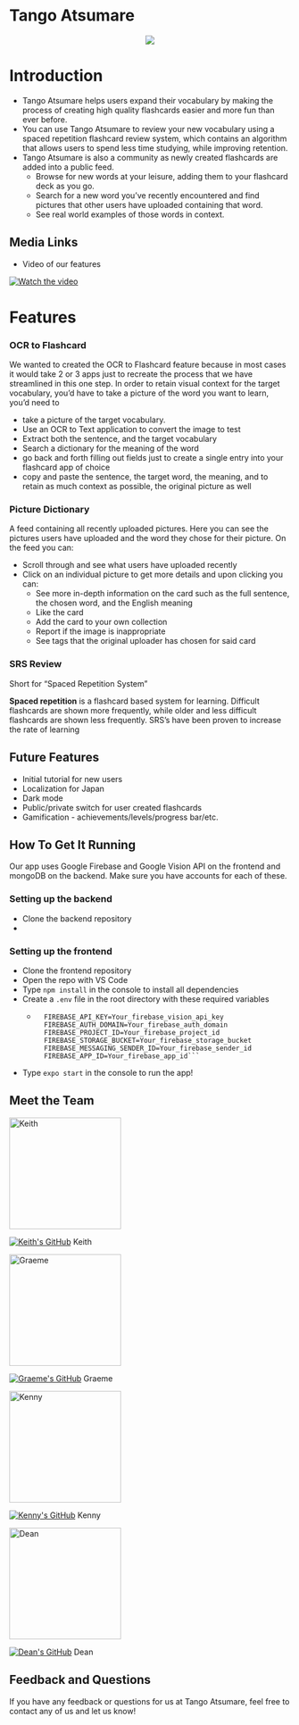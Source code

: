 # Tango Atsumare
<p align="center">
    <img src="assets/tango.png">
</p>

# Introduction

- Tango Atsumare helps users expand their vocabulary by making the process of creating high quality flashcards easier and more fun than ever before.
- You can use Tango Atsumare to review your new vocabulary using a spaced repetition flashcard review system, which contains an algorithm that allows users to spend less time studying, while improving retention.
- Tango Atsumare is also a community as newly created flashcards are added into a public feed.
    - Browse for new words at your leisure, adding them to your flashcard deck as you go.
    - Search for a new word you’ve recently encountered and find pictures that other users have uploaded containing that word.
    - See real world examples of those words in context.

## Media Links

- Video of our features

[![Watch the video](assets/tango-video-thumbnail2.jpg)](https://www.youtube.com/watch?v=PSH1h7tCUjM)

<!-- [https://www.youtube.com/watch?v=I5Eut86peEA](https://www.youtube.com/watch?v=I5Eut86peEA) -->

# Features

### OCR to Flashcard

We wanted to created the OCR to Flashcard feature because in most cases it would take 2 or 3 apps just to recreate the process that we have streamlined in this one step. In order to retain visual context for the target vocabulary, you’d have to take a picture of the word you want to learn, you’d need to

- take a picture of the target vocabulary.
- Use an OCR to Text application to convert the image to test
- Extract both the sentence, and the target vocabulary
- Search a dictionary for the meaning of the word
- go back and forth filling out fields just to create a single entry into your flashcard app of choice
- copy and paste the sentence, the target word, the meaning, and to retain as much context as possible, the original picture as well

### Picture Dictionary

A feed containing all recently uploaded pictures. Here you can see the pictures users have uploaded and the word they chose for their picture. On the feed you can:

- Scroll through and see what users have uploaded recently
- Click on an individual picture to get more details and upon clicking you can:
    - See more in-depth information on the card such as the full sentence, the chosen word, and the English meaning
    - Like the card
    - Add the card to your own collection
    - Report if the image is inappropriate
    - See tags that the original uploader has chosen for said card

### SRS Review

Short for “Spaced Repetition System” 

**Spaced repetition**
 is a flashcard based system for learning. Difficult flashcards are shown more frequently, while older and less difficult flashcards are shown less frequently. SRS’s have been proven to increase the rate of learning

## Future Features

- Initial tutorial for new users
- Localization for Japan
- Dark mode
- Public/private switch for user created flashcards
- Gamification - achievements/levels/progress bar/etc.

## How To Get It Running

Our app uses Google Firebase and Google Vision API on the frontend and mongoDB on the backend. Make sure you have accounts for each of these.

### Setting up the backend
- Clone the backend repository
-

### Setting up the frontend
- Clone the frontend repository
- Open the repo with VS Code
- Type ```npm install``` in the console to install all dependencies
- Create a ```.env``` file in the root directory with these required variables
    - ```GOOGLE_CLOUD_VISION_API_KEY=Your_cloud_vision_api_key
        FIREBASE_API_KEY=Your_firebase_vision_api_key
        FIREBASE_AUTH_DOMAIN=Your_firebase_auth_domain
        FIREBASE_PROJECT_ID=Your_firebase_project_id
        FIREBASE_STORAGE_BUCKET=Your_firebase_storage_bucket
        FIREBASE_MESSAGING_SENDER_ID=Your_firebase_sender_id
        FIREBASE_APP_ID=Your_firebase_app_id```
- Type ```expo start``` in the console to run the app!

## Meet the Team

<img src="assets/Keith.png" width="200" height="200" alt="Keith">

[![Keith's GitHub](assets/GitHub-Mark-32px.png)](https://github.com/keithching)
Keith

<img src="assets/Graeme.png" width="200" height="200" alt="Graeme">

[![Graeme's GitHub](assets/GitHub-Mark-32px.png)](https://github.com/graememick)
Graeme 

<img src="assets/Kenny.png" width="200" height="200" alt="Kenny">

[![Kenny's GitHub](assets/GitHub-Mark-32px.png)](https://github.com/khiz125)
Kenny

<img src="assets/Dean.png" width="200" height="200" alt="Dean">

[![Dean's GitHub](assets/GitHub-Mark-32px.png)](https://github.com/gomizilla)
Dean

## Feedback and Questions

If you have any feedback or questions for us at Tango Atsumare, feel free to contact any of us and let us know!